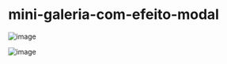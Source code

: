 # mini-galeria-com-efeito-modal

![image](https://user-images.githubusercontent.com/71337932/217683738-7a3efef8-2c33-426b-a13e-0381f2e081c4.png)



![image](https://user-images.githubusercontent.com/71337932/217683772-642b47f7-2b18-491a-b7f0-ab197b6240df.png)
